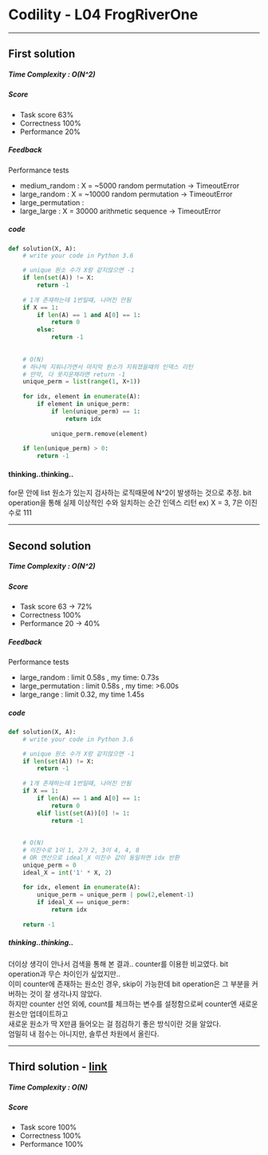 # Codility - L04 FrogRiverOne
---
## First solution 

##### Time Complexity : O(N^2)
##### Score
- Task score 63%
- Correctness 100%
- Performance 20%

##### Feedback

Performance tests

- medium_random : X = ~5000 random permutation -> TimeoutError
- large_random : X = ~10000 random permutation -> TimeoutError
- large_permutation : 
- large_large : X = 30000 arithmetic sequence -> TimeoutError

##### code

```python
def solution(X, A):
    # write your code in Python 3.6

    # unique 원소 수가 X랑 같지않으면 -1
    if len(set(A)) != X:
        return -1
    
    # 1개 존재하는데 1번일떄, 나머진 안됨
    if X == 1:
        if len(A) == 1 and A[0] == 1:
            return 0
        else:
            return -1
    
    
    # O(N)
    # 하나씩 지워나가면서 마지막 원소가 지워졌을때의 인덱스 리턴
    # 만약, 다 못지운채라면 return -1
    unique_perm = list(range(1, X+1))
    
    for idx, element in enumerate(A):
        if element in unique_perm:
            if len(unique_perm) == 1:
                return idx
            
            unique_perm.remove(element)
    
    if len(unique_perm) > 0:
        return -1
```

#### thinking..thinking..

for문 안에 list 원소가 있는지 검사하는 로직때문에 N^2이 발생하는 것으로 추정.
bit operation을 통해 실제 이상적인 수와 일치하는 순간 인덱스 리턴
ex) X = 3, 7은 이진수로 111

--- 
## Second solution

##### Time Complexity : O(N^2)
##### Score
- Task score 63 -> 72%
- Correctness 100%
- Performance 20 -> 40%

##### Feedback

Performance tests
- large_random : limit 0.58s , my time: 0.73s
- large_permutation : limit 0.58s , my time: >6.00s
- large_range : limit 0.32, my time 1.45s

##### code
```python
def solution(X, A):
    # write your code in Python 3.6

    # unique 원소 수가 X랑 같지않으면 -1
    if len(set(A)) != X:
        return -1
    
    # 1개 존재하는데 1번일떄, 나머진 안됨
    if X == 1:
        if len(A) == 1 and A[0] == 1:
            return 0
        elif list(set(A))[0] != 1:
            return -1
    
    
    # O(N)
    # 이진수로 1이 1, 2가 2, 3이 4, 4, 8
    # OR 연산으로 ideal_X 이진수 값이 동일하면 idx 반환
    unique_perm = 0
    ideal_X = int('1' * X, 2)
    
    for idx, element in enumerate(A):
        unique_perm = unique_perm | pow(2,element-1)
        if ideal_X == unique_perm:
            return idx
    
    return -1
```

##### thinking..thinking..

더이상 생각이 안나서 검색을 통해 본 결과.. counter를 이용한 비교였다. bit operation과 무슨 차이인가 싶었지만..
<br>
이미 counter에 존재하는 원소인 경우, skip이 가능한데 bit operation은 그 부분을 커버하는 것이 잘 생각나지 않았다.
<br>
하지만 counter 선언 외에, count를 체크하는 변수를 설정함으로써 counter엔 새로운 원소만 업데이트하고
<br>
새로운 원소가 딱 X만큼 들어오는 걸 점검하기 좋은 방식이란 것을 알았다.
<br>
엄밀히 내 점수는 아니지만, 솔루션 차원에서 올린다.

---
## Third solution - [link](https://app.codility.com/demo/results/trainingRVM2T9-NFZ/)

##### Time Complexity : O(N)
##### Score
- Task score 100%
- Correctness 100%
- Performance 100%
